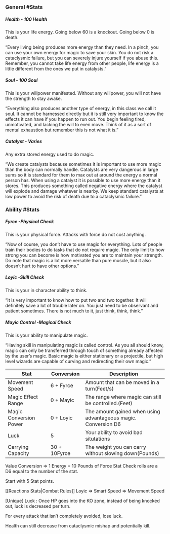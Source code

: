 ### General #Stats

##### Health - 100 Health
This is your life energy. Going below 60 is a knockout. Going below 0 is death.

“Every living being produces more energy than they need. In a pinch, you can use your own energy for magic to save your skin. You do not risk a cataclysmic failure, but you can severely injure yourself if you abuse this. Remember, you cannot take life energy from other people, life energy is a little different from the ones we put in catalysts.”

##### Soul - 100 Soul
This is your willpower manifested. Without any willpower, you will not have the strength to stay awake.

“Everything also produces another type of energy, in this class we call it soul. It cannot be harnessed directly but it is still very important to know the effects it can have if you happen to run out. You begin feeling tired, unmotivated, and lacking the will to even move. Think of it as a sort of mental exhaustion but remember this is not what it is.”

##### Catalyst - Varies
Any extra stored energy used to do magic.

“We create catalysts because sometimes it is important to use more magic than the body can normally handle. Catalysts are very dangerous in large sums so it is standard for them to max out at around the energy a normal person has. When using a catalyst it is possible to use more energy than it stores. This produces something called negative energy where the catalyst will explode and damage whatever is nearby. We keep standard catalysts at low power to avoid the risk of death due to a cataclysmic failure.”



### Ability #Stats

##### Fyrce -Physical Check
This is your physical force. Attacks with force do not cost anything.

“Now of course, you don’t have to use magic for everything. Lots of people train their bodies to do tasks that do not require magic. The only limit to how strong you can become is how motivated you are to maintain your strength. Do note that magic is a lot more versatile than pure muscle, but it also doesn’t hurt to have other options.”

##### Loyic -Skill Check
This is your in character ability to think. 

“It is very important to know how to put two and two together. It will definitely save a lot of trouble later on. You just need to be observant and patient sometimes. There is not much to it, just think, think, think.”

##### Mayic Control -Magical Check
This is your ability to manipulate magic.

“Having skill in manipulating magic is called control. As you all should know, magic can only be transferred through touch of something already affected by the user’s magic. Basic magic is either stationary or a projectile, but high level wizards are capable of curving and redirecting their own magic.”

|Stat|Conversion|Description|
|-|-|-|
|Movement Speed|6 + Fyrce|Amount that can be moved in a turn(Feet/s)|
|Magic Effect Range|0 + Mayic|The range where magic can still be controlled.(Feet)|
|Magic Conversion Power|0 + Loyic|The amount gained when using advantageous magic. Conversion D6|
|Luck|                   5|Your ability to avoid bad situtations|
|Carrying Capacity      |30 + 10Fyrce|The weight you can carry without slowing down(Pounds)|

Value Conversion => 1 Energy = 10 Pounds of Force
Stat Check rolls are a D6 equal to the number of the stat.

Start with 5 Stat points.

[[Reactions Stats|Combat Rules]]
Loyic => Smart
Speed => Movement Speed

[Unique]
Luck : 
Once HP goes into the KO zone, instead of being knocked out, luck is decreased per turn.

For every attack that isn’t completely avoided, lose luck.

Health can still decrease from cataclysmic mishap and potentially kill.
